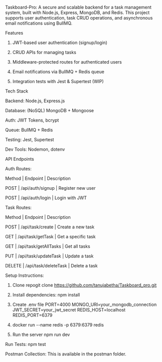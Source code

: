 Taskboard-Pro:
A secure and scalable backend for a task management system, built with Node.js, Express, MongoDB, and Redis. This project supports user authentication, task CRUD operations, and asynchronous email notifications using BullMQ.


Features

1. JWT-based user authentication (signup/login)

2. CRUD APIs for managing tasks

3. Middleware-protected routes for authenticated users

4. Email notifications via BullMQ + Redis queue

5. Integration tests with Jest & Supertest (WIP)



Tech Stack

Backend: Node.js, Express.js

Database: (NoSQL) MongoDB + Mongoose

Auth: JWT Tokens, bcrypt

Queue: BullMQ + Redis

Testing: Jest, Supertest

Dev Tools: Nodemon, dotenv



API Endpoints

Auth Routes:

Method |      Endpoint    | Description

POST   | /api/auth/signup | Register new user

POST   | /api/auth/login  | Login with JWT

Task Routes:

Method |     Endpoint     |  Description

POST   |   /api/task/create | Create a new task

GET    |  /api/task/getTask | Get a specific task

GET     |  /api/task/getAllTasks | Get all tasks

PUT     | /api/task/updateTask | Update a task

DELETE  | /api/task/deleteTask | Delete a task


Setup Instructions:

1. Clone repogit clone https://github.com/tanujabetha/Taskboard_pro.git

2. Install dependencies: npm install

3. Create .env file
PORT=4000
MONGO_URI=your_mongodb_connection
JWT_SECRET=your_jwt_secret
REDIS_HOST=localhost
REDIS_PORT=6379

4. docker run --name redis -p 6379:6379 redis

5. Run the server
   npm run dev



Run Tests:
npm test


Postman Collection:
This is available in the postman folder.